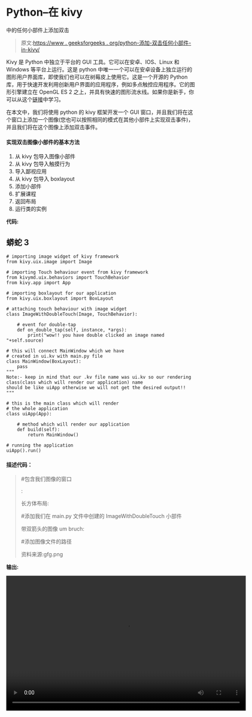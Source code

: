 # Python–在 kivy

中的任何小部件上添加双击

> 原文:[https://www . geeksforgeeks . org/python-添加-双击任何小部件-in-kivy/](https://www.geeksforgeeks.org/python-adding-double-tap-on-any-widget-in-kivy/)

Kivy 是 Python 中独立于平台的 GUI 工具。它可以在安卓、IOS、Linux 和 Windows 等平台上运行。这是 python 中唯一一个可以在安卓设备上独立运行的图形用户界面库，即使我们也可以在树莓皮上使用它。这是一个开源的 Python 库，用于快速开发利用创新用户界面的应用程序，例如多点触控应用程序。它的图形引擎建立在 OpenGL ES 2 之上，并具有快速的图形流水线。如果你是新手，你可以从这个[链接](https://www.geeksforgeeks.org/kivy-tutorial/)中学习。

在本文中，我们将使用 python 的 kivy 框架开发一个 GUI 窗口，并且我们将在这个窗口上添加一个图像(您也可以按照相同的模式在其他小部件上实现双击事件)，并且我们将在这个图像上添加双击事件。

#### 实现双击图像小部件的基本方法

1.  从 kivy 包导入图像小部件
2.  从 kivy 包导入触摸行为
3.  导入鄙视应用
4.  从 kivy 包导入 boxlayout
5.  添加小部件
6.  扩展课程
7.  返回布局
8.  运行类的实例

**代码:**

## 蟒蛇 3

```
# importing image widget of kivy framework
from kivy.uix.image import Image

# importing Touch behaviour event from kivy framework
from kivymd.uix.behaviors import TouchBehavior
from kivy.app import App

# importing boxlayout for our application
from kivy.uix.boxlayout import BoxLayout

# attaching touch behaviour with image widget
class ImageWithDoubleTouch(Image, TouchBehavior):

    # event for double-tap
    def on_double_tap(self, instance, *args):
        print("wow!! you have double clicked an image named "+self.source)

# this will connect MainWindow which we have 
# created in ui.kv with main.py file
class MainWindow(BoxLayout):
    pass
"""
Note:- keep in mind that our .kv file name was ui.kv so our rendering 
class(class which will render our application) name 
should be like uiApp otherwise we will not get the desired output!!
"""

# this is the main class which will render 
# the whole application
class uiApp(App):

    # method which will render our application
    def build(self):
        return MainWindow()

# running the application
uiApp().run()
```

#### 描述代码：

> #包含我们图像的窗口
> 
> <mainwindow>:</mainwindow>
> 
> 长方体布局:
> 
> #添加我们在 main.py 文件中创建的 ImageWithDoubleTouch 小部件
> 
> 带双箭头的图像 um bruch:
> 
> #添加图像文件的路径
> 
> 资料来源:gfg.png

**输出:**

<video class="wp-video-shortcode" id="video-552449-1" width="640" height="360" preload="metadata" controls=""><source type="video/mp4" src="https://media.geeksforgeeks.org/wp-content/uploads/20210202203356/doubletap.mp4?_=1">[https://media.geeksforgeeks.org/wp-content/uploads/20210202203356/doubletap.mp4](https://media.geeksforgeeks.org/wp-content/uploads/20210202203356/doubletap.mp4)</video>